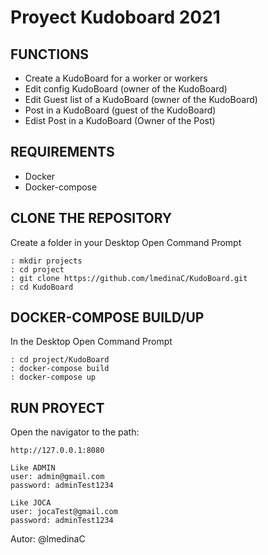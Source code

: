 # Proyect Kudoboard 2021

## FUNCTIONS

* Create a KudoBoard for a worker or workers
* Edit config KudoBoard (owner of the KudoBoard)
* Edit Guest list of a KudoBoard (owner of the KudoBoard)
* Post in a KudoBoard (guest of the KudoBoard)
* Edist Post in a KudoBoard (Owner of the Post)
    

## REQUIREMENTS

* Docker
* Docker-compose

## CLONE THE REPOSITORY

Create a folder in your Desktop 
Open Command Prompt

~~~
: mkdir projects
: cd project
: git clone https://github.com/lmedinaC/KudoBoard.git
: cd KudoBoard
~~~

## DOCKER-COMPOSE  BUILD/UP

In the Desktop
Open Command Prompt

~~~
: cd project/KudoBoard
: docker-compose build
: docker-compose up
~~~



## RUN PROYECT 

Open the navigator to the path:

~~~
http://127.0.0.1:8080

Like ADMIN
user: admin@gmail.com
password: adminTest1234

Like JOCA
user: jocaTest@gmail.com
password: adminTest1234
~~~

Autor: @lmedinaC
